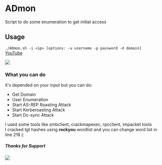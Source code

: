 # ADmon
Script to do some enumeration to get initial access
## Usage <br>
```./ADmon.sh -i <ip> [options: -u username -p password -d domain]```<br>
<a href="https://youtu.be/IENlI2H5WHk" target="_blank">YouTube</a><br>


<img src="https://github.com/0xDigimon/ADmon/blob/main/media/1.png?raw=true"><br>

### What you can do
it's depended on your input but you can do: 
- Get Domain 
- User Enumeration 
- Start AS-REP Roasting Attack
- Start Kerberoasting Attack
- Start Dc-sync Attack

I used some tools like smbclient, crackmapexec, rpcclient, impacket tools<br>
I cracked tgt hashes using <strong>rockyou</strong> wordlist and you can change word list in line 218 (:<br> 
##### Thanks for Support 
<img src="https://github.com/0xDigimon/ADmon/blob/main/media/2.png?raw=true"><br>
